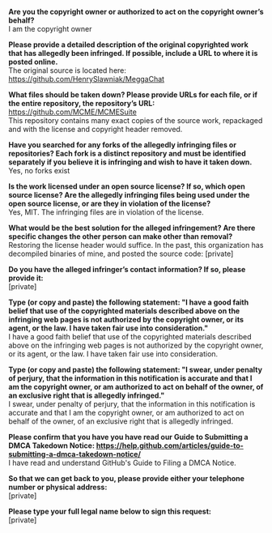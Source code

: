 **Are you the copyright owner or authorized to act on the copyright owner’s behalf?**  
I am the copyright owner

**Please provide a detailed description of the original copyrighted work that has allegedly been infringed. If possible, include a URL to where it is posted online.**  
The original source is located here: https://github.com/HenrySlawniak/MeggaChat

**What files should be taken down? Please provide URLs for each file, or if the entire repository, the repository’s URL:**  
https://github.com/MCME/MCMESuite  
This repository contains many exact copies of the source work, repackaged and with the license and copyright header removed.

**Have you searched for any forks of the allegedly infringing files or repositories? Each fork is a distinct repository and must be identified separately if you believe it is infringing and wish to have it taken down.**  
Yes, no forks exist

**Is the work licensed under an open source license? If so, which open source license? Are the allegedly infringing files being used under the open source license, or are they in violation of the license?**  
Yes, MIT. The infringing files are in violation of the license.

**What would be the best solution for the alleged infringement? Are there specific changes the other person can make other than removal?**  
Restoring the license header would suffice. In the past, this organization has decompiled binaries of mine, and posted the source code:   [private]

**Do you have the alleged infringer’s contact information? If so, please provide it:**  
[private]

**Type (or copy and paste) the following statement: "I have a good faith belief that use of the copyrighted materials described above on the infringing web pages is not authorized by the copyright owner, or its agent, or the law. I have taken fair use into consideration."**  
I have a good faith belief that use of the copyrighted materials described above on the infringing web pages is not authorized by the copyright owner, or its agent, or the law. I have taken fair use into consideration.

**Type (or copy and paste) the following statement: "I swear, under penalty of perjury, that the information in this notification is accurate and that I am the copyright owner, or am authorized to act on behalf of the owner, of an exclusive right that is allegedly infringed."**  
I swear, under penalty of perjury, that the information in this notification is accurate and that I am the copyright owner, or am authorized to act on behalf of the owner, of an exclusive right that is allegedly infringed.

**Please confirm that you have you have read our Guide to Submitting a DMCA Takedown Notice: https://help.github.com/articles/guide-to-submitting-a-dmca-takedown-notice/**  
I have read and understand GitHub's Guide to Filing a DMCA Notice.

**So that we can get back to you, please provide either your telephone number or physical address:**  
[private]

**Please type your full legal name below to sign this request:**  
[private]
